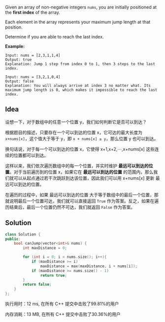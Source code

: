 Given an array of non-negative integers `nums`, you are initially positioned at the **first index** of the array.

Each element in the array represents your maximum jump length at that position.

Determine if you are able to reach the last index.



**Example:**
```
Input: nums = [2,3,1,1,4]
Output: true
Explanation: Jump 1 step from index 0 to 1, then 3 steps to the last index.

Input: nums = [3,2,1,0,4]
Output: false
Explanation: You will always arrive at index 3 no matter what. Its maximum jump length is 0, which makes it impossible to reach the last index.
```

## Idea

设想一下，对于数组中的任意一个位置 y，我们如何判断它是否可以到达？

根据题目的描述，只要存在一个可以到达的位置 x，它可达的最大长度为 `x+nums[x]`，这个值大于等于 y，即 `x + nums[x] ≥ y`，那么位置 y 也可以到达。

换句话说，对于每一个可以到达的位置 x，它使得 x+1,x+2,⋯,x+nums[x] 这些连续的位置都可以到达。

这样以来，我们依次遍历数组中的每一个位置，并实时维护 **最远可以到达的位置**。对于当前遍历到的位置 x，如果它在 **最远可以到达的位置** 的范围内，那么我们就可以从起点通过若干次跳跃到达该位置，因此我们可以用 x+nums[x] 更新 最远可以到达的位置。

在遍历的过程中，如果 最远可以到达的位置 大于等于数组中的最后一个位置，那就说明最后一个位置可达，我们就可以直接返回 `True` 作为答案。反之，如果在遍历结束后，最后一个位置仍然不可达，我们就返回 `False` 作为答案。

## Solution

```c++
class Solution {
public:
    bool canJump(vector<int>& nums) { 
        int maxDistance = 0;

        for (int i = 0; i < nums.size(); i++){
            if (maxDistance >= i)
                maxDistance = max(maxDistance, i + nums[i]);
            if (maxDistance >= nums.size() - 1)
                return true;
        }
        return false;
    }
};
```

执行用时：12 ms, 在所有 C++ 提交中击败了99.81%的用户

内存消耗：13 MB, 在所有 C++ 提交中击败了30.36%的用户
